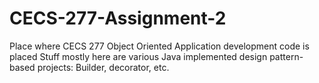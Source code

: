 # CECS-277-Assignment-2
Place where CECS 277 Object Oriented Application development code is placed
Stuff mostly here are various Java implemented design pattern-based projects:
Builder, decorator, etc.
